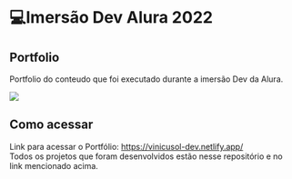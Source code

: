 # 💻Imersão Dev Alura 2022

## Portfolio

Portfolio do conteudo que foi executado durante a imersão Dev da Alura.<br>

<img src="../../img/portfolio.JPG"/>

## Como acessar

Link para acessar o Portfólio: https://vinicusol-dev.netlify.app/<br>
Todos os projetos que foram desenvolvidos estão nesse repositório e no link mencionado acima.
